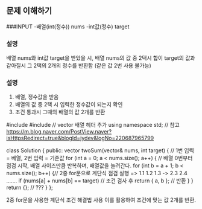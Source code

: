 ## 문제 이해하기

###INPUT
  -배열(int(정수)) nums
  -int값(정수) target

### 설명
  배열 nums와 int값 target을 받았을 시, 배열 nums의 값 중 2택시 합이 target의 값과 같아질시 그 2택의 2개의 정수를 반환함
  (같은 값 2번 사용 불가능)

### 설명
  1. 배열, 정수값을 받음
  2. 배열의 값 중 2택 시 입력한 정수값이 되는지 확인
  3. 조건 통과시 그때의 배열의 값 2개를 반환
  
  
#include <iostream>
#include <vector> // vector 배열 헤더 추가
using namespace std;
// 참고 https://m.blog.naver.com/PostView.naver?isHttpsRedirect=true&blogId=jydev&logNo=220687965799

class Solution {
public:
    vector<int> twoSum(vector<int>& nums, int target) { // 1번 입력 = 베열, 2번 입력 = 기준값
        for (int a = 0; a < nums.size(); a++) { // 배열 0번부터 점검 시작, 배열 사이즈만큼 반복하며, 배열값을 늘려간다.
            for (int b = a + 1; b < nums.size(); b++) {// 2중 for문으로 계단식 점검 실행 => 1.1 1.2 1.3 -> 2.3 2.4 .......
                if (nums[a] + nums[b] == target) // 조건 검사 후
                    return { a, b }; // 반환
            }
        }
        return {}; // ???
    }
};

2중 for문을 사용한 계단식 조건 해결법 사용
이를 활용하여 조건에 맞는 값 2개를 반환.
